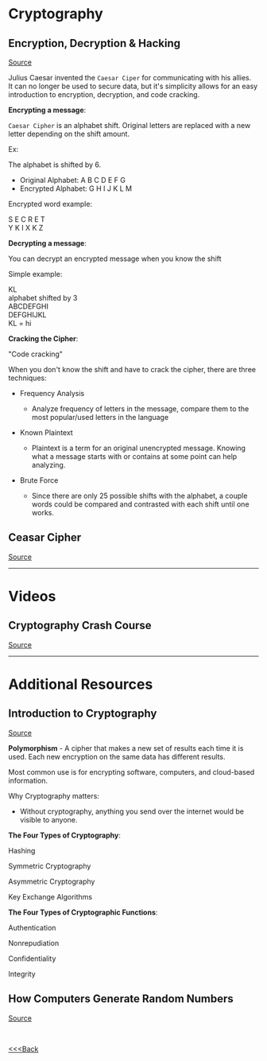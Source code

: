 # Cryptography

## Encryption, Decryption & Hacking

[Source](https://www.khanacademy.org/computing/computers-and-internet/xcae6f4a7ff015e7d:online-data-security/xcae6f4a7ff015e7d:data-encryption-techniques/a/encryption-decryption-and-code-cracking)

Julius Caesar invented the `Caesar Ciper` for communicating with his allies.  
It can no longer be used to secure data, but it's simplicity allows for an easy introduction to encryption, decryption, and code cracking.

**Encrypting a message**:

`Caesar Cipher` is an alphabet shift. Original letters are replaced with a new letter depending on the shift amount.

Ex:

The alphabet is shifted by 6.

- Original Alphabet:  A B C D E F G
- Encrypted Alphabet: G H I J K L M

Encrypted word example:

S E C R E T  
Y K I X K Z

**Decrypting a message**:

You can decrypt an encrypted message when you know the shift

Simple example:

KL  
alphabet shifted by 3  
ABCDEFGHI  
DEFGHIJKL  
KL = hi

**Cracking the Cipher**:

"Code cracking"

When you don't know the shift and have to crack the cipher, there are three techniques:

- Frequency Analysis

  - Analyze frequency of letters in the message, compare them to the most popular/used letters in the language

- Known Plaintext

  - Plaintext is a term for an original unencrypted message. Knowing what a message starts with or contains at some point can help analyzing.

- Brute Force

  - Since there are only 25 possible shifts with the alphabet, a couple words could be compared and contrasted with each shift until one works.

## Ceasar Cipher

[Source](https://en.wikipedia.org/wiki/Caesar_cipher)

---

# Videos

## Cryptography Crash Course

[Source](https://www.youtube.com/watch?v=jhXCTbFnK8o)

---

# Additional Resources

## Introduction to Cryptography

[Source](https://thebestvpn.com/cryptography/)

**Polymorphism** - A cipher that makes a new set of results each time it is used. Each new encryption on the same data has different results.

Most common use is for encrypting software, computers, and cloud-based information.

Why Cryptography matters:

- Without cryptography, anything you send over the internet would be visible to anyone.

**The Four Types of Cryptography**:

Hashing

Symmetric Cryptography

Asymmetric Cryptography

Key Exchange Algorithms

**The Four Types of Cryptographic Functions**:

Authentication

Nonrepudiation

Confidentiality

Integrity

## How Computers Generate Random Numbers

[Source](https://www.howtogeek.com/183051/htg-explains-how-computers-generate-random-numbers/)

</br>

[<<<Back](README.md)